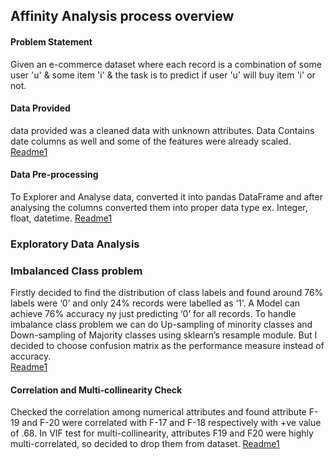 ## Affinity Analysis process overview
#### Problem Statement
Given an e-commerce dataset where each record is a combination of some user 'u' & some item 'i' & the task is to predict if user 'u' will buy item 'i' or not.

#### Data Provided
data provided was a cleaned data with unknown attributes. Data Contains date columns as well and some of the features were already scaled.
[Readme1](link)

#### Data Pre-processing
To Explorer and Analyse data, converted it into pandas DataFrame and after analysing the columns converted them into proper data type ex. Integer, float, datetime.
[Readme1](link)

### Exploratory Data Analysis
### Imbalanced Class problem
Firstly decided to find the distribution of class labels and found around 76% labels were ‘0’  and only 24% records were labelled as ‘1’. A Model can achieve 76% accuracy ny just predicting ‘0’ for all records. To handle imbalance class problem we can do Up-sampling of minority classes and Down-sampling of Majority classes using sklearn’s resample module. But I decided to choose confusion matrix as the performance measure instead of accuracy.  
[Readme1](link)

#### Correlation and Multi-collinearity Check
Checked the correlation among numerical attributes and found attribute F-19 and F-20  were correlated with F-17 and F-18  respectively with +ve value of .68. In VIF test for multi-collinearity, attributes F19 and F20 were highly multi-correlated, so decided to drop them from dataset.
[Readme1](link)

